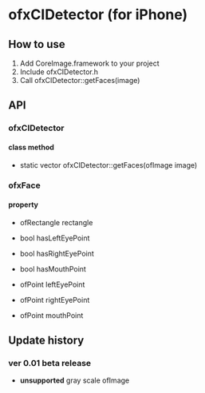 # ofxCIDetector (for iPhone)

## How to use

1. Add CoreImage.framework to your project
2. Include ofxCIDetector.h
3. Call ofxCIDetector::getFaces(image)

## API

### ofxCIDetector

#### class method

* static vector<ofxFace> ofxCIDetector::getFaces(ofImage image)

### ofxFace

#### property

* ofRectangle rectangle

* bool hasLeftEyePoint
* bool hasRightEyePoint
* bool hasMouthPoint

* ofPoint leftEyePoint
* ofPoint rightEyePoint
* ofPoint mouthPoint

## Update history

### ver 0.01 beta release

* **unsupported** gray scale ofImage

